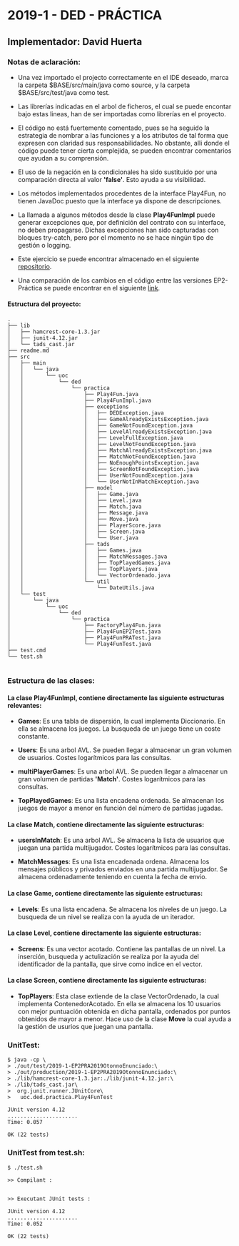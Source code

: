 # 2019-1 - DED - PRÁCTICA
## Implementador: David Huerta



### Notas de aclaración:

- Una vez importado el projecto correctamente en el IDE deseado, marca la carpeta $BASE/src/main/java como source, y la carpeta $BASE/src/test/java como test.

- Las librerías indicadas en el arbol de ficheros, el cual se puede encontar bajo estas lineas, han de ser importadas como librerías en el proyecto.

- El código no está fuertemente comentado, pues se ha seguido la estrategia de nombrar a las funciones y a los atributos de tal forma que expresen con claridad sus responsabilidades.
No obstante, alli donde el código puede tener cierta complejida, se pueden encontrar comentarios que ayudan a su comprensión.

- El uso de la negación en la condicionales ha sido sustituido por una comparación directa al valor **'false'**. Esto ayuda a su visibilidad.

- Los métodos implementados procedentes de la interface Play4Fun, no tienen JavaDoc puesto que la interface ya dispone de descripciones.

- La llamada a algunos métodos desde la clase **Play4FunImpl** puede generar excepciones que, por definición del contrato con su interface, no deben propagarse. Dichas excepciones
han sido capturadas con bloques try-catch, pero por el momento no se hace ningún tipo de gestión o logging.

- Este ejercicio se puede encontrar almacenado en el siguiente [repositorio](https://github.com/Huertix/uoc_ede_pr2).

- Una comparación de los cambios en el código entre las versiones EP2-Práctica se puede encontrar en el siguiente [link](https://github.com/Huertix/uoc_ede_pr2/compare/EP2...master?expand=1).


#### Estructura del proyecto:
~~~
.
├── lib
│   ├── hamcrest-core-1.3.jar
│   ├── junit-4.12.jar
│   └── tads_cast.jar
├── readme.md
├── src
│   ├── main
│   │   └── java
│   │       └── uoc
│   │           └── ded
│   │               └── practica
│   │                   ├── Play4Fun.java
│   │                   ├── Play4FunImpl.java
│   │                   ├── exceptions
│   │                   │   ├── DEDException.java
│   │                   │   ├── GameAlreadyExistsException.java
│   │                   │   ├── GameNotFoundException.java
│   │                   │   ├── LevelAlreadyExistsException.java
│   │                   │   ├── LevelFullException.java
│   │                   │   ├── LevelNotFoundException.java
│   │                   │   ├── MatchAlreadyExistsException.java
│   │                   │   ├── MatchNotFoundException.java
│   │                   │   ├── NoEnoughPointsException.java
│   │                   │   ├── ScreenNotFoundException.java
│   │                   │   ├── UserNotFoundException.java
│   │                   │   └── UserNotInMatchException.java
│   │                   ├── model
│   │                   │   ├── Game.java
│   │                   │   ├── Level.java
│   │                   │   ├── Match.java
│   │                   │   ├── Message.java
│   │                   │   ├── Move.java
│   │                   │   ├── PlayerScore.java
│   │                   │   ├── Screen.java
│   │                   │   └── User.java
│   │                   ├── tads
│   │                   │   ├── Games.java
│   │                   │   ├── MatchMessages.java
│   │                   │   ├── TopPlayedGames.java
│   │                   │   ├── TopPlayers.java
│   │                   │   └── VectorOrdenado.java
│   │                   └── util
│   │                       └── DateUtils.java
│   └── test
│       └── java
│           └── uoc
│               └── ded
│                   └── practica
│                       ├── FactoryPlay4Fun.java
│                       ├── Play4FunEP2Test.java
│                       ├── Play4FunPRATest.java
│                       └── Play4FunTest.java
├── test.cmd
└── test.sh


~~~


### Estructura de las clases:

#### La clase **Play4FunImpl**, contiene directamente las siguiente estructuras relevantes:

- **Games**: Es una tabla de dispersión, la cual implementa Diccionario. En ella se almacena los juegos. La busqueda de un juego tiene un coste constante.
 
- **Users**: Es una arbol AVL. Se pueden llegar a almacenar un gran volumen de usuarios. Costes logarítmicos para las consultas.

- **multiPlayerGames**: Es una arbol AVL. Se pueden llegar a almacenar un gran volumen de partidas **'Match'**. Costes logarítmicos para las consultas.

- **TopPlayedGames**: Es una lista encadena ordenada. Se almacenan los juegos de mayor a menor en función del número de partidas jugadas.

#### La clase **Match**, contiene directamente las siguiente estructuras:

- **usersInMatch**: Es una arbol AVL. Se almacena la lista de usuarios que juegan una partida multijugador. Costes logarítmicos para las consultas.

- **MatchMessages**: Es una lista encadenada ordena. Almacena los mensajes públicos y privados enviados en una partida multijugador. Se almacena ordenadamente
teniendo en cuenta la fecha de envio.


#### La clase **Game**, contiene directamente las siguiente estructuras:

- **Levels**: Es una lista encadena. Se almacena los niveles de un juego. La busqueda de un nivel se realiza con la ayuda de un iterador.

#### La clase **Level**, contiene directamente las siguiente estructuras:

- **Screens**: Es una vector acotado. Contiene las pantallas de un nivel. La inserción, busqueda y actulización se realiza por la ayuda del identificador de la pantalla, que sirve como indice en el vector.

#### La clase **Screen**, contiene directamente las siguiente estructuras:

- **TopPlayers**:  Esta clase extiende de la clase VectorOrdenado, la cual implementa ContenedorAcotado. En ella se almacena los 10 usuarios con mejor puntuación obtenida en dicha pantalla, ordenados por puntos
obtenidos de mayor a menor. Hace uso de la clase **Move** la cual ayuda a la gestión de usurios que juegan una pantalla.


### UnitTest:
~~~
$ java -cp \
> ./out/test/2019-1-EP2PRA2019OtonnoEnunciado:\
> ./out/production/2019-1-EP2PRA2019OtonnoEnunciado:\
> ./lib/hamcrest-core-1.3.jar:./lib/junit-4.12.jar:\
> ./lib/tads_cast.jar\
>  org.junit.runner.JUnitCore\
>   uoc.ded.practica.Play4FunTest

JUnit version 4.12
......................
Time: 0.057

OK (22 tests)

~~~

### UnitTest from test.sh:
~~~
$ ./test.sh 

>> Compilant : 


>> Executant JUnit tests : 

JUnit version 4.12
......................
Time: 0.052

OK (22 tests)

~~~
